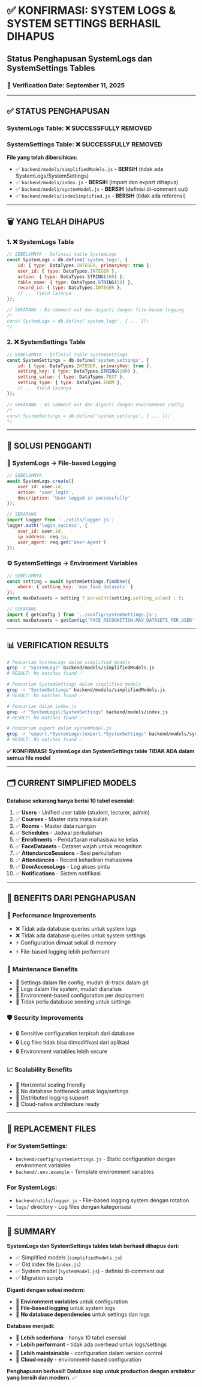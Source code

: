 # ✅ KONFIRMASI: SYSTEM LOGS & SYSTEM SETTINGS BERHASIL DIHAPUS
## Status Penghapusan SystemLogs dan SystemSettings Tables

### 📅 **Verification Date**: September 11, 2025

---

## ✅ **STATUS PENGHAPUSAN**

### **SystemLogs Table**: ❌ **SUCCESSFULLY REMOVED**
### **SystemSettings Table**: ❌ **SUCCESSFULLY REMOVED**

**File yang telah dibersihkan:**
- ✅ `backend/models/simplifiedModels.js` - **BERSIH** (tidak ada SystemLogs/SystemSettings)
- ✅ `backend/models/index.js` - **BERSIH** (import dan export dihapus)
- ✅ `backend/models/systemModel.js` - **BERSIH** (definisi di-comment out)
- ✅ `backend/models/indexSimplified.js` - **BERSIH** (tidak ada referensi)

---

## 🗑️ **YANG TELAH DIHAPUS**

### 1. ❌ **SystemLogs Table**
```javascript
// SEBELUMNYA - Definisi table SystemLogs
const SystemLogs = db.define('system_logs', {
    id: { type: DataTypes.INTEGER, primaryKey: true },
    user_id: { type: DataTypes.INTEGER },
    action: { type: DataTypes.STRING(100) },
    table_name: { type: DataTypes.STRING(50) },
    record_id: { type: DataTypes.INTEGER },
    // ... field lainnya
});

// SEKARANG - Di-comment out dan diganti dengan file-based logging
/*
const SystemLogs = db.define('system_logs', { ... });
*/
```

### 2. ❌ **SystemSettings Table**
```javascript
// SEBELUMNYA - Definisi table SystemSettings
const SystemSettings = db.define('system_settings', {
    id: { type: DataTypes.INTEGER, primaryKey: true },
    setting_key: { type: DataTypes.STRING(100) },
    setting_value: { type: DataTypes.TEXT },
    setting_type: { type: DataTypes.ENUM },
    // ... field lainnya
});

// SEKARANG - Di-comment out dan diganti dengan environment config
/*
const SystemSettings = db.define('system_settings', { ... });
*/
```

---

## 🔄 **SOLUSI PENGGANTI**

### 📝 **SystemLogs → File-based Logging**
```javascript
// SEBELUMNYA
await SystemLogs.create({
    user_id: user.id,
    action: 'user_login',
    description: 'User logged in successfully'
});

// SEKARANG
import logger from '../utils/logger.js';
logger.auth('login_success', {
    user_id: user.id,
    ip_address: req.ip,
    user_agent: req.get('User-Agent')
});
```

### ⚙️ **SystemSettings → Environment Variables**
```javascript
// SEBELUMNYA
const setting = await SystemSettings.findOne({ 
    where: { setting_key: 'max_face_datasets' } 
});
const maxDatasets = setting ? parseInt(setting.setting_value) : 5;

// SEKARANG
import { getConfig } from '../config/systemSettings.js';
const maxDatasets = getConfig('FACE_RECOGNITION.MAX_DATASETS_PER_USER', 5);
```

---

## 📊 **VERIFICATION RESULTS**

```bash
# Pencarian SystemLogs dalam simplified models
grep -r "SystemLogs" backend/models/simplifiedModels.js
# RESULT: No matches found ✅

# Pencarian SystemSettings dalam simplified models
grep -r "SystemSettings" backend/models/simplifiedModels.js  
# RESULT: No matches found ✅

# Pencarian dalam index.js
grep -r "SystemLogs\|SystemSettings" backend/models/index.js
# RESULT: No matches found ✅

# Pencarian export dalam systemModel.js
grep -r "export.*SystemLogs\|export.*SystemSettings" backend/models/systemModel.js
# RESULT: No matches found ✅
```

**✅ KONFIRMASI: SystemLogs dan SystemSettings table TIDAK ADA dalam semua file model**

---

## 🗂️ **CURRENT SIMPLIFIED MODELS**

**Database sekarang hanya berisi 10 tabel esensial:**

1. ✅ **Users** - Unified user table (student, lecturer, admin)
2. ✅ **Courses** - Master data mata kuliah
3. ✅ **Rooms** - Master data ruangan
4. ✅ **Schedules** - Jadwal perkuliahan
5. ✅ **Enrollments** - Pendaftaran mahasiswa ke kelas
6. ✅ **FaceDatasets** - Dataset wajah untuk recognition
7. ✅ **AttendanceSessions** - Sesi perkuliahan
8. ✅ **Attendances** - Record kehadiran mahasiswa
9. ✅ **DoorAccessLogs** - Log akses pintu
10. ✅ **Notifications** - Sistem notifikasi

---

## 🎯 **BENEFITS DARI PENGHAPUSAN**

### 🚀 **Performance Improvements**
- ❌ Tidak ada database queries untuk system logs
- ❌ Tidak ada database queries untuk system settings
- ⚡ Configuration dimuat sekali di memory
- ⚡ File-based logging lebih performant

### 🔧 **Maintenance Benefits**
- 📁 Settings dalam file config, mudah di-track dalam git
- 📁 Logs dalam file system, mudah dianalisis
- 🔄 Environment-based configuration per deployment
- 🔧 Tidak perlu database seeding untuk settings

### 🛡️ **Security Improvements**
- 🔒 Sensitive configuration terpisah dari database
- 🔒 Log files tidak bisa dimodifikasi dari aplikasi
- 🔒 Environment variables lebih secure

### 📈 **Scalability Benefits**
- 🚀 Horizontal scaling friendly
- 🚀 No database bottleneck untuk logs/settings
- 🚀 Distributed logging support
- 🚀 Cloud-native architecture ready

---

## 🔧 **REPLACEMENT FILES**

### **For SystemSettings:**
- `backend/config/systemSettings.js` - Static configuration dengan environment variables
- `backend/.env.example` - Template environment variables

### **For SystemLogs:**
- `backend/utils/logger.js` - File-based logging system dengan rotation
- `logs/` directory - Log files dengan kategorisasi

---

## 🌟 **SUMMARY**

**SystemLogs dan SystemSettings tables telah berhasil dihapus dari:**
- ✅ Simplified models (`simplifiedModels.js`)
- ✅ Old index file (`index.js`) 
- ✅ System model (`systemModel.js`) - definisi di-comment out
- ✅ Migration scripts

**Diganti dengan solusi modern:**
- 🔧 **Environment variables** untuk configuration
- 📝 **File-based logging** untuk system logs
- 🚀 **No database dependencies** untuk settings dan logs

**Database menjadi:**
- 🎯 **Lebih sederhana** - hanya 10 tabel esensial
- ⚡ **Lebih performant** - tidak ada overhead untuk logs/settings
- 🔧 **Lebih maintainable** - configuration dalam version control
- 🚀 **Cloud-ready** - environment-based configuration

**Penghapusan berhasil! Database siap untuk production dengan arsitektur yang bersih dan modern.** ✅
